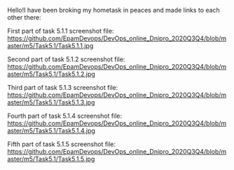 
Hello!I have been  broking my hometask in peaces and made links to each other there:

First part of task 5.1.1  screenshot file:
https://github.com/EpamDevops/DevOps_online_Dnipro_2020Q3Q4/blob/master/m5/Task5.1/Task5.1.1.jpg

Second part of task 5.1.2  screenshot file:
https://github.com/EpamDevops/DevOps_online_Dnipro_2020Q3Q4/blob/master/m5/Task5.1/Task5.1.2.jpg

Third part of task 5.1.3  screenshot file:
https://github.com/EpamDevops/DevOps_online_Dnipro_2020Q3Q4/blob/master/m5/Task5.1/Task5.1.3.jpg

Fourth part of task 5.1.4  screenshot file:
https://github.com/EpamDevops/DevOps_online_Dnipro_2020Q3Q4/blob/master/m5/Task5.1/Task5.1.4.jpg

Fifth part of task 5.1.5  screenshot file:
https://github.com/EpamDevops/DevOps_online_Dnipro_2020Q3Q4/blob/master/m5/Task5.1/Task5.1.5.jpg

